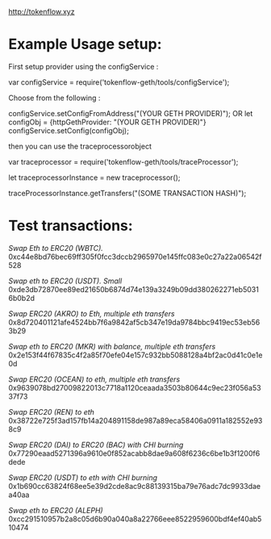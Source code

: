 http://tokenflow.xyz

# Example Usage setup:
First setup provider using the configService :

var configService = require('tokenflow-geth/tools/configService');

Choose from the following : 

  configService.setConfigFromAddress("(YOUR GETH PROVIDER)");
    OR
  let configObj = {httpGethProvider: "(YOUR GETH PROVIDER)"}
  configService.setConfig(configObj);

then you can use the traceprocessorobject

var traceprocessor = require('tokenflow-geth/tools/traceProcessor');

let traceprocessorInstance = new traceprocessor();

traceProcessorInstance.getTransfers("(SOME TRANSACTION HASH)");

# Test transactions:

*Swap Eth to ERC20 (WBTC).*
0xc44e8bd76bec69ff305f0fcc3dccb2965970e145ffc083e0c27a22a06542f528

*Swap eth to ERC20 (USDT). Small*
0xde3db72870ee89ed21650b6874d74e139a3249b09dd380262271eb50316b0b2d

*Swap ERC20 (AKRO) to Eth, multiple eth transfers*
0x8d720401121afe4524bb7f6a9842af5cb347e19da9784bbc9419ec53eb563b29

*Swap eth to ERC20 (MKR) with balance, multiple eth transfers*
0x2e153f44f67835c4f2a85f70efe04e157c932bb5088128a4bf2ac0d41c0e1e0d

*Swap ERC20 (OCEAN) to eth, multiple eth transfers*
0x9639078bd27009822013c7718a1120ceaada3503b80644c9ec23f056a5337f73

*Swap ERC20 (REN) to eth*
0x38722e725f3ad157fb14a204891158de987a89eca58406a0911a182552e938c9

*Swap ERC20 (DAI) to ERC20 (BAC) with CHI burning*
0x77290eaad5271396a9610e0f852acabb8dae9a608f6236c6be1b3f1200f6dede

*Swap ERC20 (USDT) to eth with CHI burning* 
0x1b690cc63824f68ee5e39d2cde8ac9c88139315ba79e76adc7dc9933daea40aa

*Swap eth to ERC20 (ALEPH)* 
0xcc291510957b2a8c05d6b90a040a8a22766eee8522959600bdf4ef40ab510474

